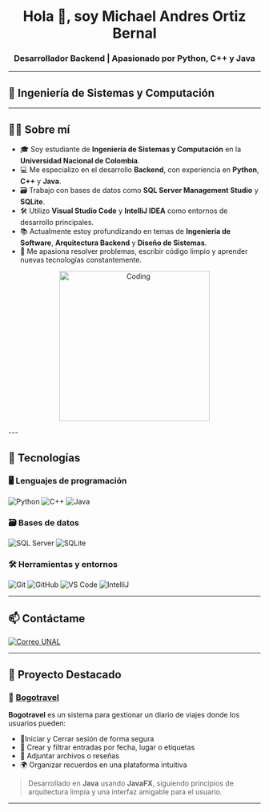 <h1 align="center">Hola 👋, soy Michael Andres Ortiz Bernal</h1>
<h3 align="center">Desarrollador Backend | Apasionado por Python, C++ y Java</h3>

---

## 🚀 Ingeniería de Sistemas y Computación

---

## 🧑‍💻 Sobre mí

- 🎓 Soy estudiante de **Ingeniería de Sistemas y Computación** en la **Universidad Nacional de Colombia**.
- 💻 Me especializo en el desarrollo **Backend**, con experiencia en **Python**, **C++** y **Java**.
- 🗃️ Trabajo con bases de datos como **SQL Server Management Studio** y **SQLite**.
- 🛠️ Utilizo **Visual Studio Code** y **IntelliJ IDEA** como entornos de desarrollo principales.
- 📚 Actualmente estoy profundizando en temas de **Ingeniería de Software**, **Arquitectura Backend** y **Diseño de Sistemas**.
- 🌱 Me apasiona resolver problemas, escribir código limpio y aprender nuevas tecnologías constantemente.

<p align="center">
  <img alt="Coding" width="300" src="https://cdn.dribbble.com/users/1162077/screenshots/3848914/programmer.gif" />
</p>
---

## 🧰 Tecnologías

### 🖥️ Lenguajes de programación

![Python](https://img.shields.io/badge/Python-3776AB?style=for-the-badge&logo=python&logoColor=white)
![C++](https://img.shields.io/badge/C++-00599C?style=for-the-badge&logo=c%2b%2b&logoColor=white)
![Java](https://img.shields.io/badge/Java-ED8B00?style=for-the-badge&logo=java&logoColor=white)

### 🗃️ Bases de datos

![SQL Server](https://img.shields.io/badge/SQL_Server-CC2927?style=for-the-badge&logo=microsoft-sql-server&logoColor=white)
![SQLite](https://img.shields.io/badge/SQLite-07405E?style=for-the-badge&logo=sqlite&logoColor=white)

### 🛠️ Herramientas y entornos

![Git](https://img.shields.io/badge/Git-F05032?style=for-the-badge&logo=git&logoColor=white)
![GitHub](https://img.shields.io/badge/GitHub-181717?style=for-the-badge&logo=github)
![VS Code](https://img.shields.io/badge/VS_Code-007ACC?style=for-the-badge&logo=visual-studio-code&logoColor=white)
![IntelliJ](https://img.shields.io/badge/IntelliJ_IDEA-000000?style=for-the-badge&logo=intellij-idea&logoColor=white)

---

## 📫 Contáctame

[![Correo UNAL](https://img.shields.io/badge/Correo-mortizbe@unal.edu.co-D14836?style=for-the-badge&logo=gmail&logoColor=white)](mailto:mortizbe@unal.edu.co)

---

## 📌 Proyecto Destacado

### 🔹 [Bogotravel](https://github.com/adrianyebid/ingenieria-software1-grupo-naruto)

**Bogotravel** es un sistema para gestionar un diario de viajes donde los usuarios pueden:

- 🔐Iniciar y Cerrar sesión de forma segura
- 📝 Crear y filtrar entradas por fecha, lugar o etiquetas  
- 📎 Adjuntar archivos o reseñas    
- 🌍 Organizar recuerdos en una plataforma intuitiva

> Desarrollado en **Java** usando **JavaFX**, siguiendo principios de arquitectura limpia y una interfaz amigable para el usuario.

---



